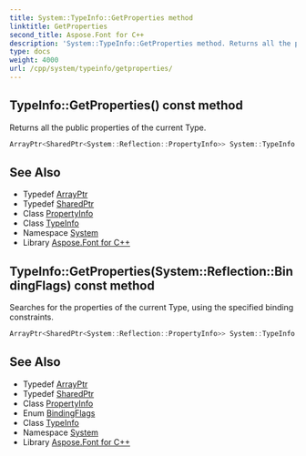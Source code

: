 ```yaml
---
title: System::TypeInfo::GetProperties method
linktitle: GetProperties
second_title: Aspose.Font for C++
description: 'System::TypeInfo::GetProperties method. Returns all the public properties of the current Type in C++.'
type: docs
weight: 4000
url: /cpp/system/typeinfo/getproperties/
---
```

## TypeInfo::GetProperties() const method


Returns all the public properties of the current Type.

```cpp
ArrayPtr<SharedPtr<System::Reflection::PropertyInfo>> System::TypeInfo::GetProperties() const
```

## See Also

* Typedef [ArrayPtr](../../arrayptr/)
* Typedef [SharedPtr](../../sharedptr/)
* Class [PropertyInfo](../../../system.reflection/propertyinfo/)
* Class [TypeInfo](../)
* Namespace [System](../../)
* Library [Aspose.Font for C++](../../../)
## TypeInfo::GetProperties(System::Reflection::BindingFlags) const method


Searches for the properties of the current Type, using the specified binding constraints.

```cpp
ArrayPtr<SharedPtr<System::Reflection::PropertyInfo>> System::TypeInfo::GetProperties(System::Reflection::BindingFlags bindingAttr) const
```

## See Also

* Typedef [ArrayPtr](../../arrayptr/)
* Typedef [SharedPtr](../../sharedptr/)
* Class [PropertyInfo](../../../system.reflection/propertyinfo/)
* Enum [BindingFlags](../../../system.reflection/bindingflags/)
* Class [TypeInfo](../)
* Namespace [System](../../)
* Library [Aspose.Font for C++](../../../)
